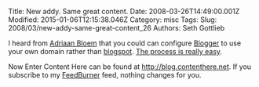 Title: New addy. Same great content.
Date: 2008-03-26T14:49:00.001Z
Modified: 2015-01-06T12:15:38.046Z
Category: misc
Tags: 
Slug: 2008/03/new-addy-same-great-content_26
Authors: Seth Gottlieb

I heard from [Adriaan Bloem](http://www.linkedin.com/in/adriaanbloem) that you could can configure [Blogger](http://www.blogger.com) to use your own domain rather than [blogspot](http://www.blogspot.com).  [The process is really easy](http://help.blogger.com/bin/answer.py?hl=en&amp;answer=55373).    
  
Now Enter Content Here can be found at <http://blog.contenthere.net>.  If you subscribe to my [FeedBurner](http://www.feedburner.com) feed, nothing changes for you.
